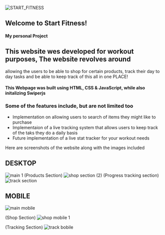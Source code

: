 ![START_FITNESS](https://github.com/DanielsWebDevelopment/Start-Fitness-Website/assets/129445203/9cf7641a-5436-4766-9a35-5a09f9f483ad)

## Welcome to Start Fitness! 
#### My personal Project

## This website wes developed for workout purposes, The website revolves around 
allowing the users to be able to shop for certain products, track their day to day tasks and 
be able to keep track of this all in one PLACE! 

#### This Webpage was built using HTML, CSS & JavaScript, while also initalizing Swiperjs

### Some of the features include, but are not limited too
* Implementation on allowing users to search of items they might like to purchase
* Implementaion of a live tracking system that allows users to keep track of the taks they do a daily basis
* Future implementation of a live stat tracker for your workout needs

Here are screenshots of the website 
along with the images included

## DESKTOP
![main 1](https://github.com/DanielsWebDevelopment/Start-Fitness-Website/assets/129445203/ecb8a9a4-21a7-4fa7-8e89-725eb1223731) 
(Products Section)
![shop section (2)](https://github.com/DanielsWebDevelopment/Start-Fitness-Website/assets/129445203/0d0908aa-674a-4dc2-b20a-b9aaacf2a7de)
(Progress tracking section)
![track section](https://github.com/DanielsWebDevelopment/Start-Fitness-Website/assets/129445203/6498801f-4f45-4649-b578-f35989fda03d)

## MOBILE
![main mobile](https://github.com/DanielsWebDevelopment/Start-Fitness-Website/assets/129445203/5838199c-0904-4d3c-a4cc-3ec0232ba79a)

(Shop Section)
![shop mobile 1](https://github.com/DanielsWebDevelopment/Start-Fitness-Website/assets/129445203/bee09edf-98c5-441a-a2c3-e1624f5b2df7)

(Tracking Section)
![track bobile](https://github.com/DanielsWebDevelopment/Start-Fitness-Website/assets/129445203/555e6bec-f97b-42c6-87d6-4ba83a893eff)

